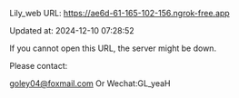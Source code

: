 Lily_web URL: https://ae6d-61-165-102-156.ngrok-free.app

Updated at: 2024-12-10 07:28:52

If you cannot open this URL, the server might be down.

Please contact: 

goley04@foxmail.com Or Wechat:GL_yeaH